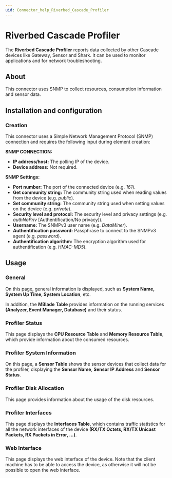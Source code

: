 ```yaml
---
uid: Connector_help_Riverbed_Cascade_Profiler
---
```


# Riverbed Cascade Profiler

The **Riverbed Cascade Profiler** reports data collected by other Cascade devices like Gateway, Sensor and Shark. It can be used to monitor applications and for network troubleshooting.

## About

This connector uses SNMP to collect resources, consumption information and sensor data.

## Installation and configuration

### Creation

This connector uses a Simple Network Management Protocol (SNMP) connection and requires the following input during element creation:

**SNMP CONNECTION:**

- **IP address/host:** The polling IP of the device.
- **Device address:** Not required.

**SNMP Settings:**

- **Port number:** The port of the connected device (e.g. *161*).
- **Get community string:** The community string used when reading values from the device (e.g. *public*).
- **Set community string:** The community string used when setting values on the device (e.g. *private*).
- **Security level and protocol:** The security level and privacy settings (e.g. *authNoPriv* \[Authentification/No privacy\]).
- **Username:** The SNMPv3 user name (e.g. *DataMiner*).
- **Authentification password:** Passphrase to connect to the SNMPv3 agent (e.g. *password*).
- **Authentification algorithm:** The encryption algorithm used for authentification (e.g. *HMAC-MD5*).

## Usage

### General

On this page, general information is displayed, such as **System Name, System Up Time, System Location**, etc.

In addition, the **MBlade** **Table** provides information on the running services **(Analyzer, Event Manager, Database)** and their status.

### Profiler Status

This page displays the **CPU Resource Table** and **Memory Resource Table**, which provide information about the consumed resources.

### Profiler System Information

On this page, a **Sensor Table** shows the sensor devices that collect data for the profiler, displaying the **Sensor Name**, **Sensor IP Address** and **Sensor Status**.

### Profiler Disk Allocation

This page provides information about the usage of the disk resources.

### Profiler Interfaces

This page displays the **Interfaces Table**, which contains traffic statistics for all the network interfaces of the device **(RX/TX Octets, RX/TX Unicast Packets, RX Packets in Error, ...)**.

### Web Interface

This page displays the web interface of the device. Note that the client machine has to be able to access the device, as otherwise it will not be possible to open the web interface.
